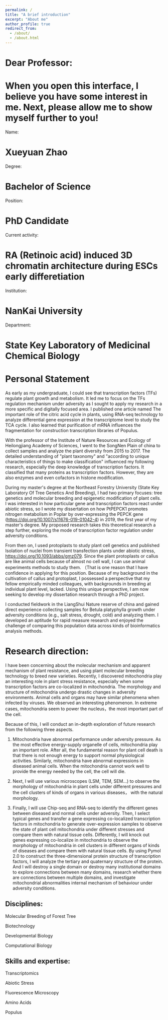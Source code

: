 ```yaml
---
permalink: /
title: "A brief introduction"
excerpt: "About me"
author_profile: true
redirect_from: 
  - /about/
  - /about.html
---
```


Dear Professor:
======


When you open this interface, I believe you have some interest in me. Next, please allow me to show myself further to you! 
======


Name:

Xueyuan Zhao
======

Degree:

Bachelor of Science 
======

Position:

PhD Candidate
======

Current activity:

RA (Retinoic acid) induced 3D chromatin architecture during ESCs early differetiation
======

Institution:

NanKai University
======

Department:

State Key Laboratory of Medicinal Chemical Biology
======

Personal Statement
======
As early as my undergraduate, I could see that transcription factors (TFs) regulate plant growth and metabolism. It led me to focus on the TFs regulation mechanism under adversity as I sought to apply my research in a more specific and digitally focused area. I published one article named The important role of the citric acid cycle in plants, using RNA-seq technology to analyze differential gene expression at the transcriptome level to study the TCA cycle. I also learned that purification of mRNA influences the fragmentation for construction transcription libraries of Populus.

With the professor of the Institute of Nature Resources and Ecology of Heilongjiang Academy of Sciences, I went to the SongNen Plain of china to collect samples and analyze the plant diversity from 2015 to 2017. The detailed understanding of "plant taxonomy" and "according to unique characteristics of things to make classification" influenced my following research, especially the deep knowledge of transcription factors. It classified that many proteins as transcription factors. However, they are also enzymes and even cofactors in histone modification.

During my master's degree at the Northeast Forestry University (State Key Laboratory Of Tree Genetics And Breeding), I had two primary focuses: tree genetics and molecular breeding and epigenetic modification of plant cells. I was interested in how particular gene and transcription factors react under abiotic stress, so I wrote my dissertation on how PtPEPCK1 promotes nitrogen metabolism in Poplar by over-expressing the PEPCK gene (https://doi.org/10.1007/s11676-019-01042-4) in 2019, the first year of my master's degree. My proposed research takes this theoretical research a step further, exploring the mode of transcription factor regulation under adversity conditions.

From then on, I used protoplasts to study plant cell genetics and published Isolation of nuclei from transient transfection plants under abiotic stress, https://doi.org/10.1093/abbs/gmz079. Since the plant protoplasts or callus are like animal cells because of almost no cell wall, I can use animal experiments methods to study them. （That is one reason that I have confidence in applying for this position. Because of my background in the cultivation of callus and protoplast, I possessed a perspective that my fellow empirically minded colleagues, with backgrounds in breeding at individual plant level, lacked. Using this unique perspective, I am now seeking to develop my dissertation research through a PhD project.

I conducted fieldwork in the LiangShui Nature reserve of china and gained direct experience collecting samples for Betula platyphylla growth under adversity conditions (e.g., salt stress, drought, cold) and analyzing them. I developed an aptitude for rapid measure research and enjoyed the challenge of comparing this population data across kinds of bioinformatics analysis methods. 

Research direction:
======
I have been concerning about the molecular mechanism and apparent mechanism of plant resistance, and using plant molecular breeding technology to breed new varieties. Recently, I discovered mitochondria play an interesting role in plant stress resistance, especially when some transcription factors are co-localized in mitochondria. The morphology and structure of mitochondria undergo drastic changes in adversity environments. Animal cells and organs may have similar phenomena when infected by viruses. We observed an interesting phenomenon. In extreme cases, mitochondria seem to power the nucleus，the most important part of the cell.

Because of this, I will conduct an in-depth exploration of future research from the following three aspects.

1. Mitochondria have abnormal performance under adversity pressure. As the most effective energy-supply organelle of cells, mitochondria play an important role. After all, the fundamental reason for plant cell death is that there is not enough energy to support normal physiological activities. Similarly, mitochondria have abnormal expressions in diseased animal cells. When the mitochondria cannot work well to provide the energy needed by the cell, the cell will die.

2. Next, I will use various microscopes (LSM, TEM, SEM...) to observe the morphology of mitochondria in plant cells under different pressures and the cell clusters of kinds of organs in various diseases， with the natural morphology.

3. Finally, I will use Chip-seq and RNA-seq to identify the different genes between diseased and normal cells under adversity. Then, I select typical genes and transfer a gene expressing co-localized transcription factors in mitochondria to generate over-expression samples to observe the state of plant cell mitochondria under different stresses and compare them with natural tissue cells. Differently, I will knock out genes expressing co-localize in mitochondria to observe the morphology of mitochondria in cell clusters in different organs of kinds of diseases and compare them with natural tissue cells. By using Pymol 2.0 to construct the three-dimensional protein structure of transcription factors, I will analyze the tertiary and quaternary structure of the protein. And I will destroy a single domain or destroy many institutional domains to explore connections between many domains, research whether there are connections between multiple domains, and investigate mitochondrial abnormalities internal mechanism of behaviour under adversity conditions.

Disciplines:
------
Molecular Breeding of Forest Tree  

Biotechnology

Developmental Biology

Computational Biology

Skills and expertise:
------
Transcriptomics

Abiotic Stress

Fluorescence Microscopy

Amino Acids

Populus


